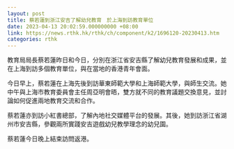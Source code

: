 ```yaml
---
layout: post
title: 蔡若蓮到浙江安吉了解幼兒教育　於上海到訪教育單位
date: 2023-04-13 20:02:59.000000000 +08:00
link: https://news.rthk.hk/rthk/ch/component/k2/1696120-20230413.htm
categories: rthk
---
```


教育局局長蔡若蓮昨日和今日，分別在浙江省安吉縣了解幼兒教育發展和成果，並在上海到訪多個教育單位，與在當地的香港青年會面。
 
今日早上，蔡若蓮在上海先後到訪華東師範大學和上海師範大學，與師生交流。她中午與上海市教育委員會主任周亞明會晤，雙方就不同的教育議題交換意見，並討論如何促進兩地教育交流和合作。
 
蔡若蓮亦到訪小紅書總部，了解內地社交媒體平台的發展。其後，她到訪浙江省湖州市安吉縣，參觀兩所實踐安吉遊戲幼兒教學理念的幼兒園。
 
蔡若蓮今日晚上結束訪問返港。
